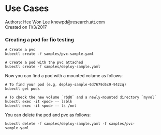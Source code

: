 # Use Cases  
Authors: Hee Won Lee <knowpd@research.att.com>  
Created on 11/3/2017

### Creating a pod for fio testing
```
# Create a pvc
kubectl create -f samples/pvc-sample.yaml 

# Create a pod with the pvc attached
kubectl create -f samples/deploy-sample.yaml
```
Now you can find a pod with a mounted volume as follows:
```
# To find your pod (e.g, deploy-sample-6d7679d6c9-942zq)
kubectl get pods

# To check the new volume `rbd0` and a newly-mounted directory `myvol`
kubectl exec -it <pod> -- lsblk
kubectl exec -it <pod> -- ls /mnt
```
You can delete the pod and pvc as follows:
```
kubectl delete -f samples/deploy-sample.yaml -f samples/pvc-sample.yaml
```
